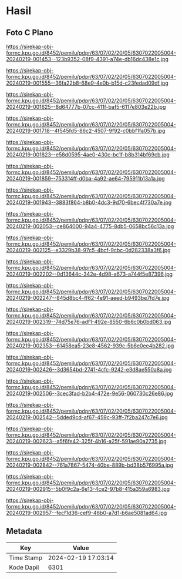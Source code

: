 # Hasil

## Foto C Plano

https://sirekap-obj-formc.kpu.go.id/8452/pemilu/pdpr/63/07/02/20/05/6307022005004-20240219-001453--123b9352-08f9-4391-a74e-db16dc438e1c.jpg

https://sirekap-obj-formc.kpu.go.id/8452/pemilu/pdpr/63/07/02/20/05/6307022005004-20240219-001555--36fa22b8-68e9-4e0b-b15d-c23fedad09df.jpg

https://sirekap-obj-formc.kpu.go.id/8452/pemilu/pdpr/63/07/02/20/05/6307022005004-20240219-001625--8d64777b-07cc-411f-baf5-6117e803e22b.jpg

https://sirekap-obj-formc.kpu.go.id/8452/pemilu/pdpr/63/07/02/20/05/6307022005004-20240219-001718--4f545fd5-86c2-4507-9f92-c0bbf1fa057b.jpg

https://sirekap-obj-formc.kpu.go.id/8452/pemilu/pdpr/63/07/02/20/05/6307022005004-20240219-001823--e58d0595-4ae0-430c-bc1f-b8b314bf69cb.jpg

https://sirekap-obj-formc.kpu.go.id/8452/pemilu/pdpr/63/07/02/20/05/6307022005004-20240219-001859--753314ff-d0ba-4a92-ae64-795911b13a1a.jpg

https://sirekap-obj-formc.kpu.go.id/8452/pemilu/pdpr/63/07/02/20/05/6307022005004-20240219-001943--3883f864-b8b0-4dc3-9d70-6bec4f730a7e.jpg

https://sirekap-obj-formc.kpu.go.id/8452/pemilu/pdpr/63/07/02/20/05/6307022005004-20240219-002053--ce864000-94a4-4775-8db5-0658bc56c13a.jpg

https://sirekap-obj-formc.kpu.go.id/8452/pemilu/pdpr/63/07/02/20/05/6307022005004-20240219-002125--e3329b38-97c5-4bcf-9cbc-0d282338a3f6.jpg

https://sirekap-obj-formc.kpu.go.id/8452/pemilu/pdpr/63/07/02/20/05/6307022005004-20240219-002202--0d13644c-342e-4d98-a673-a744f5e87396.jpg

https://sirekap-obj-formc.kpu.go.id/8452/pemilu/pdpr/63/07/02/20/05/6307022005004-20240219-002247--845d8bc4-ff62-4e91-aeed-b9493be7fd7e.jpg

https://sirekap-obj-formc.kpu.go.id/8452/pemilu/pdpr/63/07/02/20/05/6307022005004-20240219-002319--74d75e76-adf1-492e-8550-6b6c0b0bd063.jpg

https://sirekap-obj-formc.kpu.go.id/8452/pemilu/pdpr/63/07/02/20/05/6307022005004-20240219-002353--61458ea5-23e8-4562-939c-5b6e0ee4b282.jpg

https://sirekap-obj-formc.kpu.go.id/8452/pemilu/pdpr/63/07/02/20/05/6307022005004-20240219-002426--3d3654bd-2741-4cfc-9242-e3d8ae550a8a.jpg

https://sirekap-obj-formc.kpu.go.id/8452/pemilu/pdpr/63/07/02/20/05/6307022005004-20240219-002506--3cec3fad-b2b4-472e-9e56-060730c26e86.jpg

https://sirekap-obj-formc.kpu.go.id/8452/pemilu/pdpr/63/07/02/20/05/6307022005004-20240219-002542--5dded9cd-af67-459c-93ff-7f2ba247c7e6.jpg

https://sirekap-obj-formc.kpu.go.id/8452/pemilu/pdpr/63/07/02/20/05/6307022005004-20240219-002623--a5f6fe42-325f-4b16-a25f-591ae90a2735.jpg

https://sirekap-obj-formc.kpu.go.id/8452/pemilu/pdpr/63/07/02/20/05/6307022005004-20240219-002842--761a7867-5474-40be-889b-bd38b576995a.jpg

https://sirekap-obj-formc.kpu.go.id/8452/pemilu/pdpr/63/07/02/20/05/6307022005004-20240219-002915--5b0f9c2a-6e13-4ce2-97b8-415a359a6983.jpg

https://sirekap-obj-formc.kpu.go.id/8452/pemilu/pdpr/63/07/02/20/05/6307022005004-20240219-002957--fecf1d36-cef9-46b0-a7d1-b6ae5081ad64.jpg


## Metadata

| Key        | Value               |
| ---------- | ------------------- |
| Time Stamp | 2024-02-19 17:03:14 |
| Kode Dapil | 6301                |



